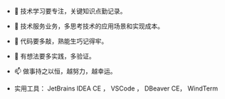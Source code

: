 - 👋 技术学习要专注，关键知识点勤记录。
- 👀 技术服务业务，多思考技术的应用场景和实现成本。
- 🌱 代码要多敲，熟能生巧记得牢。
- 💞️ 有想法要多实践，多验证。
- 📫 做事持之以恒，越努力，越幸运。

- 实用工具： JetBrains IDEA CE ， VSCode ， DBeaver CE， WindTerm 
